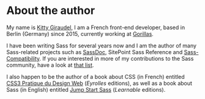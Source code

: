 
# About the author

My name is [Kitty Giraudel](https://kittygiraudel.com), I am a French front-end developer, based in Berlin (Germany) since 2015, currently working at [Gorillas](https://gorillas.io/).

I have been writing Sass for several years now and I am the author of many Sass-related projects such as [SassDoc](http://sassdoc.com), SitePoint Sass Reference and [Sass-Compatibility](https://kittygiraudel.github.io/sass-compatibility/). If you are interested in more of my contributions to the Sass community, have a look at [that list](https://github.com/KittyGiraudel/awesome-sass).

I also happen to be the author of a book about CSS (in French) entitled [CSS3 Pratique du Design Web](https://www.eyrolles.com/Informatique/Livre/css3-9782212678963/) (*Eyrolles* editions), as well as a book about Sass (in English) entitled [Jump Start Sass](https://learnable.com/books/jump-start-sass) (*Learnable* editions).
